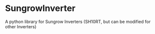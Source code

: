 # SungrowInverter
A python library for Sungrow Inverters (SH10RT, but can be modified for other Inverters)
